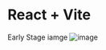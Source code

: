 # React + Vite


Early Stage iamge
![image](https://github.com/user-attachments/assets/11d90f3f-6236-46ee-b10b-e14a48cd3df2)

